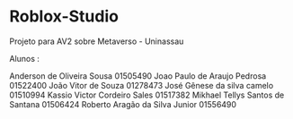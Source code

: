 # Roblox-Studio
Projeto para AV2 sobre Metaverso - Uninassau

Alunos :

Anderson de Oliveira Sousa	01505490
Joao Paulo de Araujo Pedrosa	01522400
João Vitor de Souza	01278473
José Gênese da silva camelo  01510994
Kassio Victor Cordeiro Sales	01517382
Mikhael Tellys Santos de Santana	01506424
Roberto Aragão da Silva Junior	01556490
